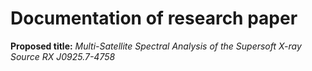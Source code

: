 # Documentation of research paper

**Proposed title:** _Multi-Satellite Spectral Analysis of the Supersoft X-ray Source RX J0925.7-4758_
